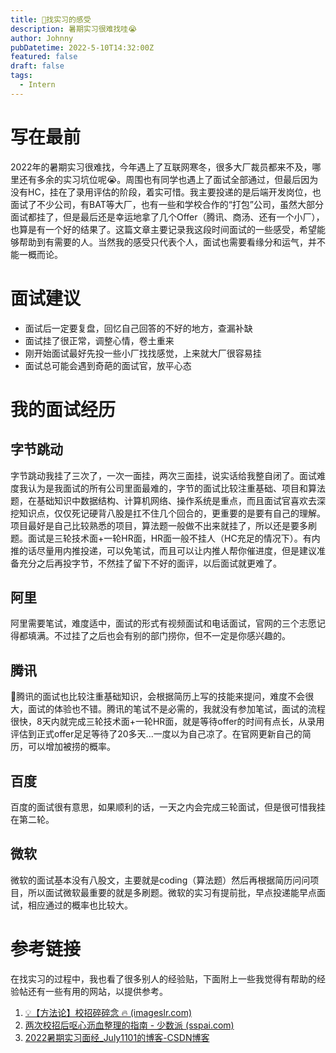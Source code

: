 ```yaml
---
title: 📖找实习的感受
description: 暑期实习很难找哇😭
author: Johnny
pubDatetime: 2022-5-10T14:32:00Z
featured: false
draft: false
tags:
  - Intern
---
```


# 写在最前

2022年的暑期实习很难找，今年遇上了互联网寒冬，很多大厂裁员都来不及，哪里还有多余的实习坑位呢😭。周围也有同学也遇上了面试全部通过，但最后因为没有HC，挂在了录用评估的阶段，着实可惜。我主要投递的是后端开发岗位，也面试了不少公司，有BAT等大厂，也有一些和学校合作的“打包”公司，虽然大部分面试都挂了，但是最后还是幸运地拿了几个Offer（腾讯、商汤、还有一个小厂），也算是有一个好的结果了。这篇文章主要记录我这段时间面试的一些感受，希望能够帮助到有需要的人。当然我的感受只代表个人，面试也需要看缘分和运气，并不能一概而论。

# 面试建议

- 面试后一定要复盘，回忆自己回答的不好的地方，查漏补缺
- 面试挂了很正常，调整心情，卷土重来
- 刚开始面试最好先投一些小厂找找感觉，上来就大厂很容易挂
- 面试总可能会遇到奇葩的面试官，放平心态

# 我的面试经历

## 字节跳动

字节跳动我挂了三次了，一次一面挂，两次三面挂，说实话给我整自闭了。面试难度我认为是我面试的所有公司里面最难的，字节的面试比较注重基础、项目和算法题，在基础知识中数据结构、计算机网络、操作系统是重点，而且面试官喜欢去深挖知识点，仅仅死记硬背八股是扛不住几个回合的，更重要的是要有自己的理解。项目最好是自己比较熟悉的项目，算法题一般做不出来就挂了，所以还是要多刷题。面试是三轮技术面+一轮HR面，HR面一般不挂人（HC充足的情况下）。有内推的话尽量用内推投递，可以免笔试，而且可以让内推人帮你催进度，但是建议准备充分之后再投字节，不然挂了留下不好的面评，以后面试就更难了。

## 阿里

阿里需要笔试，难度适中，面试的形式有视频面试和电话面试，官网的三个志愿记得都填满。不过挂了之后也会有别的部门捞你，但不一定是你感兴趣的。

## 腾讯

🐧腾讯的面试也比较注重基础知识，会根据简历上写的技能来提问，难度不会很大，面试的体验也不错。腾讯的笔试不是必需的，我就没有参加笔试，面试的流程很快，8天内就完成三轮技术面+一轮HR面，就是等待offer的时间有点长，从录用评估到正式offer足足等待了20多天...一度以为自己凉了。在官网更新自己的简历，可以增加被捞的概率。

## 百度

百度的面试很有意思，如果顺利的话，一天之内会完成三轮面试，但是很可惜我挂在第二轮。

## 微软

微软的面试基本没有八股文，主要就是coding（算法题）然后再根据简历问问项目，所以面试微软最重要的就是多刷题。微软的实习有提前批，早点投递能早点面试，相应通过的概率也比较大。

# 参考链接

在找实习的过程中，我也看了很多别人的经验贴，下面附上一些我觉得有帮助的经验帖还有一些有用的网站，以提供参考。

1. [💡【方法论】校招碎碎念 🔥 (imageslr.com)](https://imageslr.com/2021/autumn-recruit.html)
2. [两次校招后呕心沥血整理的指南 - 少数派 (sspai.com)](https://sspai.com/post/64458)
3. [ 2022暑期实习面经_July1101的博客-CSDN博客](https://blog.csdn.net/July1101/article/details/124859864)